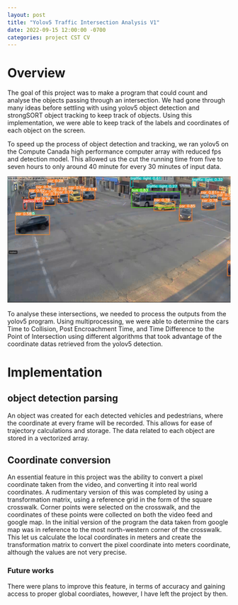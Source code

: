 ```yaml
---
layout: post
title: "Yolov5 Traffic Intersection Analysis V1"
date: 2022-09-15 12:00:00 -0700
categories: project CST CV
---
```


# Overview

The goal of this project was to make a program that could count and analyse
the objects passing through an intersection. We had gone through many ideas
before settling with using yolov5 object detection and strongSORT object
tracking to keep track of objects. Using this implementation, we were able to
keep track of the labels and coordinates of each object on the screen.

To speed up the process of object detection and tracking, we ran yolov5 on the
Compute Canada high performance computer array with reduced fps and detection
model. This allowed us the cut the running time from five to seven hours to
only around 40 minute for every 30 minutes of input data.

![yolov5example](/docs/resources/images/yolov5_int_analysis/yolodetectiontraffic.png)

To analyse these intersections, we needed to process the outputs from the
yolov5 program. Using multiprocessing, we were able to determine the cars Time
to Collision, Post Encroachment Time, and Time Difference to the Point of
Intersection using different algorithms that took advantage of the coordinate
datas retrieved from the yolov5 detection.

# Implementation

## object detection parsing

An object was created for each detected vehicles and pedestrians, where the
coordinate at every frame will be recorded. This allows for ease of trajectory
calculations and storage. The data related to each object are stored in a
vectorized array.

## Coordinate conversion

An essential feature in this project was the ability to convert a pixel
coordinate taken from the video, and converting it into real world coordinates.
A rudimentary version of this was completed by using a transformation matrix,
using a reference grid in the form of the square crosswalk. Corner points were
selected on the crosswalk, and the coordinates of these points were collected
on both the video feed and google map. In the initial version of the program
the data taken from google map was in reference to the most north-western
corner of the crosswalk. This let us calculate the local coordinates in meters
and create the transformation matrix to convert the pixel coordinate into
meters coordinate, although the values are not very precise.

### Future works

There were plans to improve this feature, in terms of accuracy and gaining
access to proper global coordiates, however, I have left the project by then.

